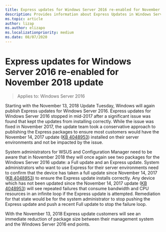 ```yaml
---
title: Express updates for Windows Server 2016 re-enabled for November 2018 update
description: Provides information about Express Updates in Windows Server 2016
ms.topic: article
author: lizap
ms.author: elizapo
ms.localizationpriority: medium
ms.date: 08/07/2020
---
```


# Express updates for Windows Server 2016 re-enabled for November 2018 update

>Applies to: Windows Server 2016

Starting with the November 13, 2018 Update Tuesday, Windows will again publish Express updates for Windows Server 2016. Express updates for Windows Server 2016 stopped in mid-2017 after a significant issue was found that kept the updates from installing correctly. While the issue was fixed in November 2017, the update team took a conservative approach to publishing the Express packages to ensure most customers would have the November 14, 2017 update ([KB 4048953](https://support.microsoft.com/help/4048953/windows-10-update-kb4048953)) installed on their server environments and not be impacted by the issue.

System administrators for WSUS and Configuration Manager need to be aware that in November 2018 they will once again see two packages for the Windows Server 2016 update: a Full update and an Express update. System administrators who want to use Express for their server environments need to confirm that the device has taken a full update since November 14, 2017 ([KB 4048953](https://support.microsoft.com/help/4048953/windows-10-update-kb4048953)) to ensure the Express update installs correctly. Any device which has not been updated since the November 14, 2017 update ([KB 4048953](https://support.microsoft.com/help/4048953/windows-10-update-kb4048953)) will see repeated failures that consume bandwidth and CPU resources in an infinite loop if the Express update is attempted.  Remediation for that state would be for the system administrator to stop pushing the Express update and push a recent Full update to stop the failure loop.

With the November 13, 2018 Express update customers will see an immediate reduction of package size between their management system and the Windows Server 2016 end points.

